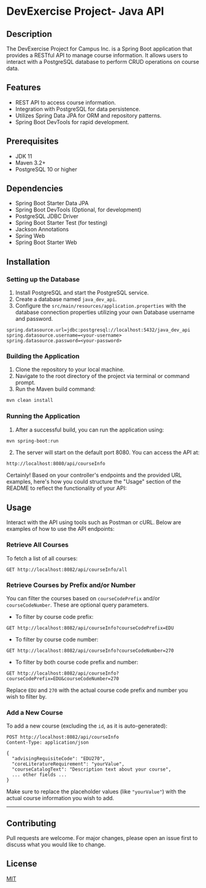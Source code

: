 # DevExercise Project- Java API

## Description
The DevExercise Project for Campus Inc. is a Spring Boot application that provides a RESTful API to manage course information. It allows users to interact with a PostgreSQL database to perform CRUD operations on course data.

## Features
- REST API to access course information.
- Integration with PostgreSQL for data persistence.
- Utilizes Spring Data JPA for ORM and repository patterns.
- Spring Boot DevTools for rapid development.

## Prerequisites
- JDK 11
- Maven 3.2+
- PostgreSQL 10 or higher

## Dependencies
- Spring Boot Starter Data JPA
- Spring Boot DevTools (Optional, for development)
- PostgreSQL JDBC Driver
- Spring Boot Starter Test (for testing)
- Jackson Annotations
- Spring Web
- Spring Boot Starter Web

## Installation

### Setting up the Database
1. Install PostgreSQL and start the PostgreSQL service.
2. Create a database named `java_dev_api`.
3. Configure the `src/main/resources/application.properties` with the database connection properties utilizing your own Database username and password.

```properties
spring.datasource.url=jdbc:postgresql://localhost:5432/java_dev_api
spring.datasource.username=<your-username>
spring.datasource.password=<your-password>
```

### Building the Application
1. Clone the repository to your local machine.
2. Navigate to the root directory of the project via terminal or command prompt.
3. Run the Maven build command:

```sh
mvn clean install
```

### Running the Application
1. After a successful build, you can run the application using:

```sh
mvn spring-boot:run
```

2. The server will start on the default port 8080. You can access the API at:

```
http://localhost:8080/api/courseInfo
```

Certainly! Based on your controller's endpoints and the provided URL examples, here's how you could structure the "Usage" section of the README to reflect the functionality of your API:

## Usage
Interact with the API using tools such as Postman or cURL. Below are examples of how to use the API endpoints:

### Retrieve All Courses
To fetch a list of all courses:

```
GET http://localhost:8082/api/courseInfo/all
```

### Retrieve Courses by Prefix and/or Number
You can filter the courses based on `courseCodePrefix` and/or `courseCodeNumber`. These are optional query parameters.

- To filter by course code prefix:
```
GET http://localhost:8082/api/courseInfo?courseCodePrefix=EDU
```

- To filter by course code number:
```
GET http://localhost:8082/api/courseInfo?courseCodeNumber=270
```

- To filter by both course code prefix and number:
```
GET http://localhost:8082/api/courseInfo?courseCodePrefix=EDU&courseCodeNumber=270
```

Replace `EDU` and `270` with the actual course code prefix and number you wish to filter by.

### Add a New Course
To add a new course (excluding the `id`, as it is auto-generated):

```
POST http://localhost:8082/api/courseInfo
Content-Type: application/json

{
  "advisingRequisiteCode": "EDU270",
  "coreLiteratureRequirement": "yourValue",
  "courseCatalogText": "Description text about your course",
  ... other fields ...
}
```

Make sure to replace the placeholder values (like `"yourValue"`) with the actual course information you wish to add.

---

## Contributing
Pull requests are welcome. For major changes, please open an issue first to discuss what you would like to change.

## License
[MIT](https://choosealicense.com/licenses/mit/)


